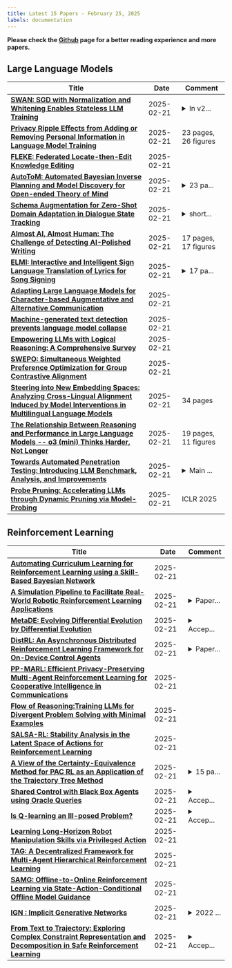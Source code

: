 ```yaml
---
title: Latest 15 Papers - February 25, 2025
labels: documentation
---
```

**Please check the [Github](https://github.com/zezhishao/MTS_Daily_ArXiv) page for a better reading experience and more papers.**

## Large Language Models
| **Title** | **Date** | **Comment** |
| --- | --- | --- |
| **[SWAN: SGD with Normalization and Whitening Enables Stateless LLM Training](http://arxiv.org/abs/2412.13148v3)** | 2025-02-21 | <details><summary>In v2...</summary><p>In v2 we have revised the related work, added more comprehensive citations, and clarified our key contributions</p></details> |
| **[Privacy Ripple Effects from Adding or Removing Personal Information in Language Model Training](http://arxiv.org/abs/2502.15680v1)** | 2025-02-21 | 23 pages, 26 figures |
| **[FLEKE: Federated Locate-then-Edit Knowledge Editing](http://arxiv.org/abs/2502.15677v1)** | 2025-02-21 |  |
| **[AutoToM: Automated Bayesian Inverse Planning and Model Discovery for Open-ended Theory of Mind](http://arxiv.org/abs/2502.15676v1)** | 2025-02-21 | <details><summary>23 pa...</summary><p>23 pages, 6 figures, 11 tables. Website at https://chuanyangjin.com/AutoToM/</p></details> |
| **[Schema Augmentation for Zero-Shot Domain Adaptation in Dialogue State Tracking](http://arxiv.org/abs/2411.00150v2)** | 2025-02-21 | <details><summary>short...</summary><p>short paper (4 pages) submitted to ARR</p></details> |
| **[Almost AI, Almost Human: The Challenge of Detecting AI-Polished Writing](http://arxiv.org/abs/2502.15666v1)** | 2025-02-21 | 17 pages, 17 figures |
| **[ELMI: Interactive and Intelligent Sign Language Translation of Lyrics for Song Signing](http://arxiv.org/abs/2409.09760v3)** | 2025-02-21 | <details><summary>17 pa...</summary><p>17 pages excluding reference and appendix. Accepted at ACM CHI 2025. https://naver-ai.github.io/elmi</p></details> |
| **[Adapting Large Language Models for Character-based Augmentative and Alternative Communication](http://arxiv.org/abs/2501.10582v2)** | 2025-02-21 |  |
| **[Machine-generated text detection prevents language model collapse](http://arxiv.org/abs/2502.15654v1)** | 2025-02-21 |  |
| **[Empowering LLMs with Logical Reasoning: A Comprehensive Survey](http://arxiv.org/abs/2502.15652v1)** | 2025-02-21 |  |
| **[SWEPO: Simultaneous Weighted Preference Optimization for Group Contrastive Alignment](http://arxiv.org/abs/2412.04628v3)** | 2025-02-21 |  |
| **[Steering into New Embedding Spaces: Analyzing Cross-Lingual Alignment Induced by Model Interventions in Multilingual Language Models](http://arxiv.org/abs/2502.15639v1)** | 2025-02-21 | 34 pages |
| **[The Relationship Between Reasoning and Performance in Large Language Models -- o3 (mini) Thinks Harder, Not Longer](http://arxiv.org/abs/2502.15631v1)** | 2025-02-21 | 19 pages, 11 figures |
| **[Towards Automated Penetration Testing: Introducing LLM Benchmark, Analysis, and Improvements](http://arxiv.org/abs/2410.17141v4)** | 2025-02-21 | <details><summary>Main ...</summary><p>Main Paper 1-9 pages, Supplementary Materials: 10-17, 13 figures</p></details> |
| **[Probe Pruning: Accelerating LLMs through Dynamic Pruning via Model-Probing](http://arxiv.org/abs/2502.15618v1)** | 2025-02-21 | ICLR 2025 |

## Reinforcement Learning
| **Title** | **Date** | **Comment** |
| --- | --- | --- |
| **[Automating Curriculum Learning for Reinforcement Learning using a Skill-Based Bayesian Network](http://arxiv.org/abs/2502.15662v1)** | 2025-02-21 |  |
| **[A Simulation Pipeline to Facilitate Real-World Robotic Reinforcement Learning Applications](http://arxiv.org/abs/2502.15649v1)** | 2025-02-21 | <details><summary>Paper...</summary><p>Paper accepted to be presented at IEEE SysCon 2025</p></details> |
| **[MetaDE: Evolving Differential Evolution by Differential Evolution](http://arxiv.org/abs/2502.10470v2)** | 2025-02-21 | <details><summary>Accep...</summary><p>Accepted by IEEE TEVC</p></details> |
| **[DistRL: An Asynchronous Distributed Reinforcement Learning Framework for On-Device Control Agents](http://arxiv.org/abs/2410.14803v5)** | 2025-02-21 | <details><summary>Paper...</summary><p>Paper and Appendix, 26 pages</p></details> |
| **[PP-MARL: Efficient Privacy-Preserving Multi-Agent Reinforcement Learning for Cooperative Intelligence in Communications](http://arxiv.org/abs/2204.12064v2)** | 2025-02-21 |  |
| **[Flow of Reasoning:Training LLMs for Divergent Problem Solving with Minimal Examples](http://arxiv.org/abs/2406.05673v4)** | 2025-02-21 |  |
| **[SALSA-RL: Stability Analysis in the Latent Space of Actions for Reinforcement Learning](http://arxiv.org/abs/2502.15512v1)** | 2025-02-21 |  |
| **[A View of the Certainty-Equivalence Method for PAC RL as an Application of the Trajectory Tree Method](http://arxiv.org/abs/2501.02652v2)** | 2025-02-21 | <details><summary>15 pa...</summary><p>15 pages, excluding references and appendices. Total of 29 pages</p></details> |
| **[Shared Control with Black Box Agents using Oracle Queries](http://arxiv.org/abs/2410.19612v2)** | 2025-02-21 | <details><summary>Accep...</summary><p>Accepted for publication in the 2025 IEEE International Conference on AI and Data Analytics (ICAD 2025)</p></details> |
| **[Is Q-learning an Ill-posed Problem?](http://arxiv.org/abs/2502.14365v2)** | 2025-02-21 | <details><summary>Accep...</summary><p>Accepted at ESANN 2025</p></details> |
| **[Learning Long-Horizon Robot Manipulation Skills via Privileged Action](http://arxiv.org/abs/2502.15442v1)** | 2025-02-21 |  |
| **[TAG: A Decentralized Framework for Multi-Agent Hierarchical Reinforcement Learning](http://arxiv.org/abs/2502.15425v1)** | 2025-02-21 |  |
| **[SAMG: Offline-to-Online Reinforcement Learning via State-Action-Conditional Offline Model Guidance](http://arxiv.org/abs/2410.18626v2)** | 2025-02-21 |  |
| **[IGN : Implicit Generative Networks](http://arxiv.org/abs/2206.05860v3)** | 2025-02-21 | <details><summary>2022 ...</summary><p>2022 21st IEEE International Conference on Machine Learning and Applications (ICMLA)</p></details> |
| **[From Text to Trajectory: Exploring Complex Constraint Representation and Decomposition in Safe Reinforcement Learning](http://arxiv.org/abs/2412.08920v2)** | 2025-02-21 | <details><summary>Accep...</summary><p>Accepted by NeurIPS 2024</p></details> |

